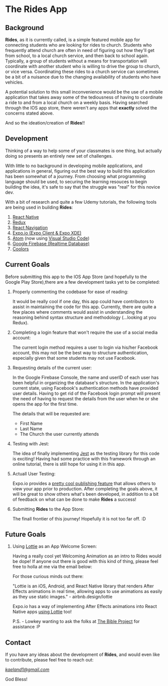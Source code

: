 # The Rides App 

## Background

**Rides**, as it is currently called, is a simple featured mobile app for connecting students who are looking for rides to church. Students who frequently attend church are often in need of figuring out how they'll get from school, to a local church service, and then back to school again. Typically, a group of students without a means for transportation will coordinate with another student who is willing to drive the group to church, or vice versa. Coordinating these rides to a church service can sometimes be a bit of a nuisance due to the changing availability of students who have vehicles. 

A potential solution to this small inconvenience would be the use of a mobile application that takes away some of the tediousness of having to coordinate a ride to and from a local church on a weekly basis. Having searched through the IOS app store, there weren't any apps that **exactly** solved the concerns stated above.

And so the ideation/creation of **Rides**!!

## Development

Thinking of a way to help some of your classmates is one thing, but actually doing so presents an entirely new set of challenges. 

With little to no background in developing mobile applications, and applications in general, figuring out the best way to build this application has been somewhat of a journey. From choosing what programming language should be used, to securing the learning resouces to begin building the idea, it's safe to say that the struggle was "real" for this novice dev. 

With a bit of research and quite a few Udemy tutorials, the following tools are being used in building **Rides**: 
1. [React Native](https://facebook.github.io/react-native)
2. [Redux](https://redux.js.org)
3. [React Navigation](https://reactnavigation.org)
4. [Expo.io (Expo Client & Expo XDE)](https://expo.io)
5. [Atom](https://atom.io) (now using [Visual Studio Code](https://code.visualstudio.com))
6. [Google Firebase (Realtime Database)](https://firebase.google.com/)
7. [Coolors](https://coolors.co)

## Current Goals

Before submitting this app to the IOS App Store (and hopefully to the Google Play Store),there are a few development tasks yet to be completed: 

1. Properly commenting the codebase for ease of reading:

   It would be really cool if one day, this app could have contributors to assist in maintaining the code for this app. Currently, there are quite a few places where comments would assist in understanding the reasoning behind syntax structure and methodology (...looking at you Redux).

2. Completing a login feature that won't require the use of a social media account:

   The current login method requires a user to login via his/her Facebook account, this may not be the best way to structure authentication, especially given that some students may not use Facebook. 

3. Requesting details of the current user: 

   In the Google Firebase Console, the name and userID of each user has been helpful in organizing the database's structure. In the application's current state, using Facebook's authentication methods have provided user details. Having to get rid of the Facebook login prompt will present the need of having to request the details from the user when he or she opens the app for the first time. 

   The details that will be requested are:
   * First Name
   * Last Name
   * The Church the user currently attends 

4. Testing with Jest:

     The idea of finally implementing [Jest](https://facebook.github.io/jest) as the testing library for this code is exciting! Having had some practice with this framework through an online tutorial, there is still hope for using it in this app. 

5. Actuall User Testing: 

   Expo.io provides a [pretty cool publishing feature](https://docs.expo.io/versions/latest/guides/publishing.html) that allows others to view your app prior to production. After completing the goals above, it will be great to show others what's been developed, in addition to a bit of feedback on what can be done to make **Rides** a success!

6. Submitting **Rides** to the App Store:

   The finall frontier of this journey! Hopefully it is not too far off. :D

## Future Goals

1. Using [Lottie](https://airbnb.design/lottie) as an App Welcome Screen:

   Having a really cool yet Welcoming Animation as an intro to Rides would be dope! If anyone out there is good with this kind of thing, please feel free to holla at me via the email below: 

   For those curious minds out there:

   "Lottie is an iOS, Android, and React Native library that renders After Effects animations in real time, allowing apps to use animations as easily as they use static images." - airbnb.design/lottie

   Expo.io has a way of implementing After Effects animations into React Native apps [using Lottie](https://docs.expo.io/versions/latest/sdk/lottie.html) too!

   P.S. - Lowkey wanting to ask the folks at [The Bible Project](https://thebibleproject.com) for assistance :P

## Contact

If you have any ideas about the development of **Rides**, and would even like to contribute, please feel free to reach out: 

*kaeland1@gmail.com*

God Bless!
